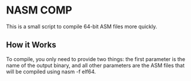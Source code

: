 # NASM COMP

This is a small script to compile 64-bit ASM files more quickly.

## How it Works

To compile, you only need to provide two things: the first parameter is the name of the output binary, and all other parameters are the ASM files that will be compiled using nasm -f elf64.
